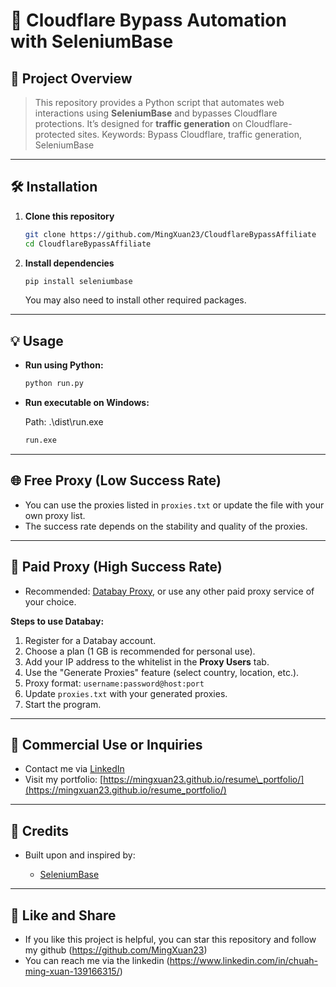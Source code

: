 # 🚀 Cloudflare Bypass Automation with SeleniumBase

## 📄 Project Overview

> This repository provides a Python script that automates web interactions using **SeleniumBase** and bypasses Cloudflare protections. It’s designed for **traffic generation** on Cloudflare-protected sites.
> Keywords: Bypass Cloudflare, traffic generation, SeleniumBase

---

## 🛠️ Installation

1. **Clone this repository**

   ```bash
   git clone https://github.com/MingXuan23/CloudflareBypassAffiliate
   cd CloudflareBypassAffiliate

   ```

2. **Install dependencies**

   ```bash
   pip install seleniumbase
   ```

   You may also need to install other required packages.

---

## 💡 Usage

* **Run using Python:**

  ```bash
  python run.py
  ```

* **Run executable on Windows:**

   Path: .\dist\run.exe
  ```cmd
  run.exe
  ```

---

## 🌐 Free Proxy (Low Success Rate)

* You can use the proxies listed in `proxies.txt` or update the file with your own proxy list.
* The success rate depends on the stability and quality of the proxies.

---

## 🔐 Paid Proxy (High Success Rate)

* Recommended: [Databay Proxy](https://databay.com/r/A946728/), or use any other paid proxy service of your choice.

**Steps to use Databay:**

1. Register for a Databay account.
2. Choose a plan (1 GB is recommended for personal use).
3. Add your IP address to the whitelist in the **Proxy Users** tab.
4. Use the "Generate Proxies" feature (select country, location, etc.).
5. Proxy format: `username:password@host:port`
6. Update `proxies.txt` with your generated proxies.
7. Start the program.

---

## 💼 Commercial Use or Inquiries

* Contact me via [LinkedIn](https://www.linkedin.com/in/chuah-ming-xuan-139166315/)
* Visit my portfolio: [https://mingxuan23.github.io/resume\_portfolio/](https://mingxuan23.github.io/resume_portfolio/)

---

## 🔗 Credits

* Built upon and inspired by:

  * [SeleniumBase](https://github.com/seleniumbase/SeleniumBase)


---
  
## 🔗 Like and Share

* If you like this project is helpful, you can star this repository and follow my github (https://github.com/MingXuan23)
* You can reach me via the linkedin (https://www.linkedin.com/in/chuah-ming-xuan-139166315/)

